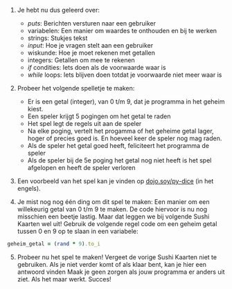 1. Je hebt nu dus geleerd over:
     * *puts*: Berichten versturen naar een gebruiker
     * variabelen: Een manier om waardes te onthouden en bij te werken
     * strings: Stukjes tekst
     * *input*: Hoe je vragen stelt aan een gebruiker
     * wiskunde: Hoe je moet rekenen met getallen
     * integers: Getallen om mee te rekenen
     * *if* condities: Iets doen als de voorwaarde waar is
     * *while* loops: Iets blijven doen totdat je voorwaarde niet meer waar is
 
2. Probeer het volgende spelletje te maken:
     * Er is een getal (integer), van 0 t/m 9, dat je programma in het geheim kiest.
     * Een speler krijgt 5 pogingen om het getal te raden
     * Het spel legt de regels uit aan de speler
     * Na elke poging, vertelt het progamma of het geheime getal lager, hoger of precies goed is. En hoeveel keer de speler nog mag raden.
     * Als de speler het getal goed heeft, feliciteert het programma de speler
     * Als de speler bij de 5e poging het getal nog niet heeft is het spel afgelopen en heeft de speler verloren

3. Een voorbeeld van het spel kan je vinden op [dojo.soy/py-dice](http://dojo.soy/py-dice) (in het engels).

4. Je mist nog nog één ding om dit spel te maken: Een manier om een willekeurig getal van 0 t/m 9 te maken.  De code hiervoor is nu nog misschien een beetje lastig. Maar dat leggen we bij volgende Sushi Kaarten wel uit!
Gebruik de volgende regel code om een geheim getal tussen 0 en 9 op te slaan in een variabele:

  ```ruby
  geheim_getal = (rand * 9).to_i
  ```
5. Probeer nu het spel te maken! Vergeet de vorige Sushi Kaarten niet te gebruiken.
  Als je niet verder komt of als klaar bent, kan je hier een antwoord vinden []()
  Maak je geen zorgen als jouw programma er anders uit ziet. Als het maar werkt. Succes!
